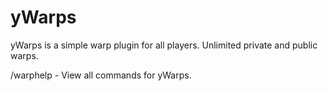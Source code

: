 # yWarps

yWarps is a simple warp plugin for all players. Unlimited private and public warps.

/warphelp - View all commands for yWarps.
